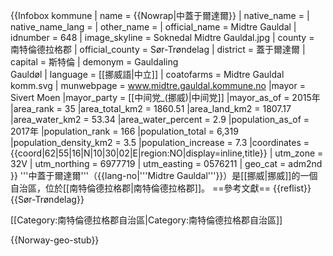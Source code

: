 {{Infobox kommune
| name               = {{Nowrap|中蓋于爾達爾}}
| native_name        =
| native_name_lang   =
| other_name         =
| official_name      = Midtre Gauldal
| idnumber           = 648
| image_skyline      = Soknedal Midtre Gauldal.jpg
| county             = 南特倫德拉格郡
| official_county    = Sør-Trøndelag 
| district           = 蓋于爾達爾
| capital            = 斯特倫
| demonym            = Gauldaling<br/>Gauldøl
| language           = [[挪威語|中立]]
| coatofarms         = Midtre Gauldal komm.svg
| munwebpage         = www.midtre.gauldal.kommune.no
|mayor                  = Sivert Moen
|mayor_party            = [[中间党_(挪威)|中间党]]
|mayor_as_of            = 2015年
|area_rank              = 35
|area_total_km2         = 1860.51
|area_land_km2          = 1807.17
|area_water_km2         = 53.34
|area_water_percent     = 2.9
|population_as_of       = 2017年
|population_rank        = 166
|population_total       = 6,319
|population_density_km2 = 3.5
|population_increase    = 7.3
|coordinates = {{coord|62|55|16|N|10|30|02|E|region:NO|display=inline,title}}
| utm_zone = 32V | utm_northing = 6977719 | utm_easting = 0576211 | geo_cat = adm2nd
}}
'''中蓋于爾達爾'''（{{lang-no|'''Midtre Gauldal'''}}）是[[挪威|挪威]]的一個自治區，位於[[南特倫德拉格郡|南特倫德拉格郡]]。
==參考文獻==
{{reflist}}
{{Sør-Trøndelag}}

[[Category:南特倫德拉格郡自治區|Category:南特倫德拉格郡自治區]]

{{Norway-geo-stub}}